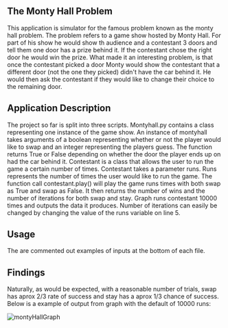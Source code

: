 ## The Monty Hall Problem
This application is simulator for the famous problem known as the monty hall problem. The problem refers to a game show hosted by Monty Hall. For part of his show he would show th audience and a contestant 3 doors and tell them one door has a prize behind it. If the contestant chose the right door he would win the prize. What made it an interesting problem, is that once the contestant picked a door Monty would show the contestant that a different door (not the one they picked) didn't have the car behind it. He would then ask the contestant if they would like to change their choice to the remaining door. 

## Application Description
The project so far is split into three scripts. 
Montyhall.py contains a class representing one instance of the game show. An instance of montyhall takes arguments of a boolean representing whether or not the player would like to swap and an integer representing the players guess. The function returns True or False depending on whether the door the player ends up on had the car behind it. 
Contestant is a class that allows the user to run the game a certain number of times. Contestant takes a parameter runs. Runs represents the number of times the user would like to run the game. The function call contestant.play() will play the game runs times with both swap as True and swap as False. It then returns the number of wins and the number of iterations for both swap and stay.
Graph runs contestant 10000 times and outputs the data it produces. Number of iterations can easily be changed by changing the value of the runs variable on line 5.

## Usage
The are commented out examples of inputs at the bottom of each file.

## Findings
Naturally, as would be expected, with a reasonable number of trials, swap has aprox 2/3 rate of success and stay has a aprox 1/3 chance of success.
Below is a example of output from graph with the default of 10000 runs:

![montyHallGraph](https://user-images.githubusercontent.com/56383304/110052821-f1837e80-7da3-11eb-8c28-e6ed21302724.png)
